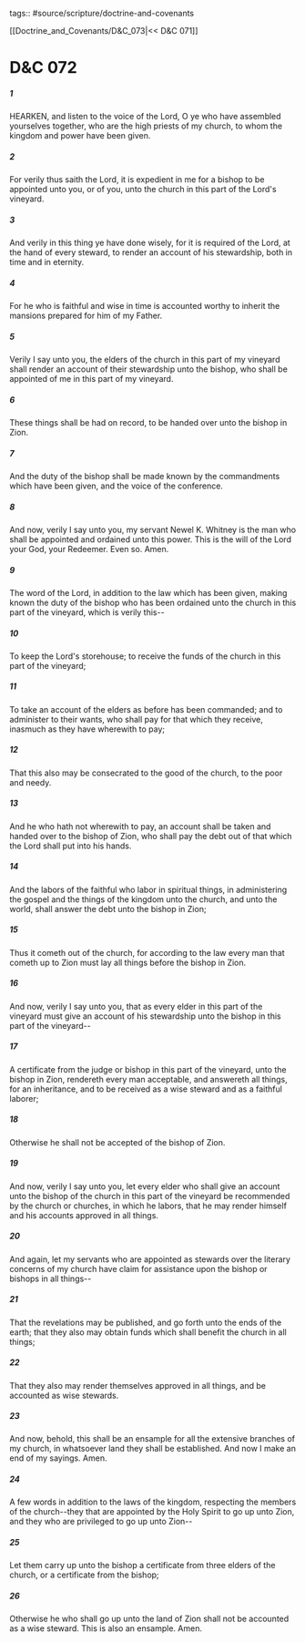 tags:: #source/scripture/doctrine-and-covenants

[[Doctrine_and_Covenants/D&C_073|<< D&C 071]]

# D&C 072

##### 1

HEARKEN, and listen to the voice of the Lord, O ye who have assembled yourselves together, who are the high priests of my church, to whom the kingdom and power have been given.

##### 2

For verily thus saith the Lord, it is expedient in me for a bishop to be appointed unto you, or of you, unto the church in this part of the Lord's vineyard.

##### 3

And verily in this thing ye have done wisely, for it is required of the Lord, at the hand of every steward, to render an account of his stewardship, both in time and in eternity.

##### 4

For he who is faithful and wise in time is accounted worthy to inherit the mansions prepared for him of my Father.

##### 5

Verily I say unto you, the elders of the church in this part of my vineyard shall render an account of their stewardship unto the bishop, who shall be appointed of me in this part of my vineyard.

##### 6

These things shall be had on record, to be handed over unto the bishop in Zion.

##### 7

And the duty of the bishop shall be made known by the commandments which have been given, and the voice of the conference.

##### 8

And now, verily I say unto you, my servant Newel K. Whitney is the man who shall be appointed and ordained unto this power. This is the will of the Lord your God, your Redeemer. Even so. Amen.

##### 9

The word of the Lord, in addition to the law which has been given, making known the duty of the bishop who has been ordained unto the church in this part of the vineyard, which is verily this--

##### 10

To keep the Lord's storehouse; to receive the funds of the church in this part of the vineyard;

##### 11

To take an account of the elders as before has been commanded; and to administer to their wants, who shall pay for that which they receive, inasmuch as they have wherewith to pay;

##### 12

That this also may be consecrated to the good of the church, to the poor and needy.

##### 13

And he who hath not wherewith to pay, an account shall be taken and handed over to the bishop of Zion, who shall pay the debt out of that which the Lord shall put into his hands.

##### 14

And the labors of the faithful who labor in spiritual things, in administering the gospel and the things of the kingdom unto the church, and unto the world, shall answer the debt unto the bishop in Zion;

##### 15

Thus it cometh out of the church, for according to the law every man that cometh up to Zion must lay all things before the bishop in Zion.

##### 16

And now, verily I say unto you, that as every elder in this part of the vineyard must give an account of his stewardship unto the bishop in this part of the vineyard--

##### 17

A certificate from the judge or bishop in this part of the vineyard, unto the bishop in Zion, rendereth every man acceptable, and answereth all things, for an inheritance, and to be received as a wise steward and as a faithful laborer;

##### 18

Otherwise he shall not be accepted of the bishop of Zion.

##### 19

And now, verily I say unto you, let every elder who shall give an account unto the bishop of the church in this part of the vineyard be recommended by the church or churches, in which he labors, that he may render himself and his accounts approved in all things.

##### 20

And again, let my servants who are appointed as stewards over the literary concerns of my church have claim for assistance upon the bishop or bishops in all things--

##### 21

That the revelations may be published, and go forth unto the ends of the earth; that they also may obtain funds which shall benefit the church in all things;

##### 22

That they also may render themselves approved in all things, and be accounted as wise stewards.

##### 23

And now, behold, this shall be an ensample for all the extensive branches of my church, in whatsoever land they shall be established. And now I make an end of my sayings. Amen.

##### 24

A few words in addition to the laws of the kingdom, respecting the members of the church--they that are appointed by the Holy Spirit to go up unto Zion, and they who are privileged to go up unto Zion--

##### 25

Let them carry up unto the bishop a certificate from three elders of the church, or a certificate from the bishop;

##### 26

Otherwise he who shall go up unto the land of Zion shall not be accounted as a wise steward. This is also an ensample. Amen.
